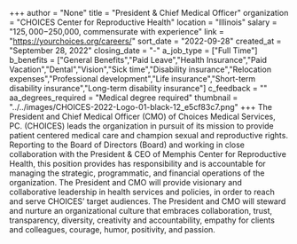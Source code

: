 +++
author = "None"
title = "President & Chief Medical Officer"
organization = "CHOICES Center for Reproductive Health"
location = "Illinois"
salary = "$125,000-$250,000, commensurate with experience"
link = "https://yourchoices.org/careers/"
sort_date = "2022-09-28"
created_at = "September 28, 2022"
closing_date = "-"
a_job_type = ["Full Time"]
b_benefits = ["General Benefits","Paid Leave","Health Insurance","Paid Vacation","Dental","Vision","Sick time","Disability insurance","Relocation expenses","Professional development","Life insurance","Short-term disability insurance","Long-term disability insurance"]
c_feedback = ""
aa_degrees_required = "Medical degree required"
thumbnail = "../../images/CHOICES-2022-Logo-01-black-12_e5cf83c7.png"
+++
The President and Chief Medical Officer (CMO) of Choices Medical Services, PC. (CHOICES) leads the organization in pursuit of its mission to provide patient centered medical care and champion sexual and reproductive rights. Reporting to the Board of Directors (Board) and working in close collaboration with the President & CEO of Memphis Center for Reproductive Health, this position provides has responsibility and is accountable for managing the strategic, programmatic, and financial operations of the organization. The President and CMO will provide visionary and collaborative leadership in health services and policies, in order to reach and serve CHOICES’ target audiences. The President and CMO will steward and nurture an organizational culture that embraces collaboration, trust, transparency, diversity, creativity and accountability, empathy for clients and colleagues, courage, humor, positivity, and passion.